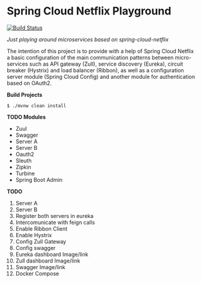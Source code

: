 # Spring Cloud Netflix Playground

[![Build Status](https://travis-ci.org/fpjunqueira/spring-cloud-netflix-playground.svg?branch=master)](https://travis-ci.org/fpjunqueira/spring-cloud-netflix-playground)

_Just playing around microservices based on spring-cloud-netflix_

The intention of this project is to provide with a help of Spring Cloud Netflix a basic configuration of the main communication patterns between micro-services such as API gateway (Zull), service discovery (Eureka), circuit breaker (Hystrix) and load balancer (Ribbon), as well as a configuration server module (Spring Cloud Config) and another module for authentication based on OAuth2.

**Build Projects**

`$ ./mvnw clean install
`

**TODO Modules**

- Zuul
- Swagger
- Server A
- Server B
- Oauth2 
- Sleuth
- Zipkin
- Turbine
- Spring Boot Admin

**TODO**

1. Server A
2. Server B
3. Register both servers in eureka
4. Intercomunicate with feign calls
5. Enable Ribbon Client
6. Enable Hystrix
7. Config Zull Gateway
8. Config swagger
9. Eureka dashboard Image/link
10. Zull dashboard Image/link
11. Swagger Image/link
12. Docker Compose